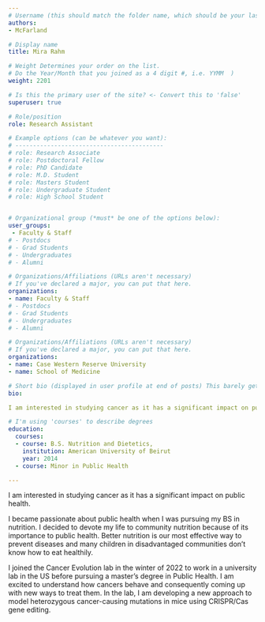 ```yaml
---
# Username (this should match the folder name, which should be your last name)
authors:
- McFarland

# Display name
title: Mira Rahm

# Weight Determines your order on the list. 
# Do the Year/Month that you joined as a 4 digit #, i.e. YYMM  )
weight: 2201

# Is this the primary user of the site? <- Convert this to 'false'
superuser: true

# Role/position
role: Research Assistant

# Example options (can be whatever you want):
# ------------------------------------------
# role: Research Associate
# role: Postdoctoral Fellow
# role: PhD Candidate
# role: M.D. Student
# role: Masters Student
# role: Undergraduate Student
# role: High School Student


# Organizational group (*must* be one of the options below):
user_groups:
 - Faculty & Staff
# - Postdocs
# - Grad Students
# - Undergraduates 
# - Alumni

# Organizations/Affiliations (URLs aren't necessary)
# If you've declared a major, you can put that here. 
organizations:
- name: Faculty & Staff
# - Postdocs
# - Grad Students
# - Undergraduates 
# - Alumni

# Organizations/Affiliations (URLs aren't necessary)
# If you've declared a major, you can put that here. 
organizations:
- name: Case Western Reserve University
- name: School of Medicine

# Short bio (displayed in user profile at end of posts) This barely gets used, so don't bother. 
bio: 

I am interested in studying cancer as it has a significant impact on public health.

# I'm using 'courses' to describe degrees
education:
  courses:
  - course: B.S. Nutrition and Dietetics,
    institution: American University of Beirut
    year: 2014
  - course: Minor in Public Health

---
```


I am interested in studying cancer as it has a significant impact on public health.
<!--more--> 
I became passionate about public health when I was pursuing my BS in nutrition. I decided to devote my life to community nutrition because of its importance to public health. Better nutrition is our most effective way to prevent diseases and many children in disadvantaged communities don’t know how to eat healthily. 

I joined the Cancer Evolution lab in the winter of 2022 to work in a university lab in the US before pursuing a master’s degree in Public Health. I am excited to understand how cancers behave and consequently coming up with new ways to treat them. In the lab, I am developing a new approach to model heterozygous cancer-causing mutations in mice using CRISPR/Cas gene editing. 

